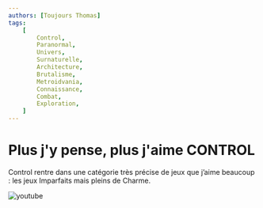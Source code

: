 ```yaml
---
authors: [Toujours Thomas]
tags:
    [
        Control,
        Paranormal,
        Univers,
        Surnaturelle,
        Architecture,
        Brutalisme,
        Metroidvania,
        Connaissance,
        Combat,
        Exploration,
    ]
---
```


# Plus j'y pense, plus j'aime CONTROL

Control rentre dans une catégorie très précise de jeux que j’aime beaucoup : les jeux Imparfaits mais pleins de Charme.

![youtube](https://www.youtube.com/watch?v=wyrGWORZNf0)
